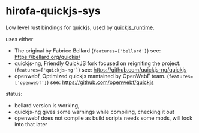 # hirofa-quickjs-sys

Low level rust bindings for quickjs, used by [quickjs_runtime](https://github.com/HiRoFa/quickjs_es_runtime).

uses either
* The original by Fabrice Bellard (```features=['bellard']```) see: https://bellard.org/quickjs/
* quickjs-ng, Friendly QuickJS fork focused on reigniting the project. (```features=['quickjs-ng']```) see: https://github.com/quickjs-ng/quickjs
* openwebf, Optimized quickjs mantained by OpenWebF team. (```features=['openwebf']```) see: https://github.com/openwebf/quickjs

status: 
* bellard version is working,
* quickjs-ng gives some warnings while compiling, checking it out
* openwebf does not compile as build scripts needs some mods, will look into that later

